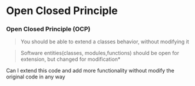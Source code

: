 # Open Closed Principle

### Open Closed Principle (OCP)

> You should be able to extend a classes behavior, without modifying it

> Software entities(classes, modules,functions) should be open for extension, but changed for modification\*

Can I extend this code and add more functionality without modify the original code in any way
